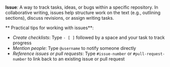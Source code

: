 **Issue**: A way to track tasks, ideas, or bugs within a specific repository. In collaborative writing, issues help structure work on the text (e.g., outlining sections), discuss revisions, or assign writing tasks.

** Practical tips for working with issues**: 

- *Create checklists*: Type `- [ ]` followed by a space and your task to track progress 
- *Mention people*: Type `@username` to notify someone directly
- *Reference issues or pull requests*: Type `#issue-number` or `#pull-request-number` to link back to an existing issue or pull request

